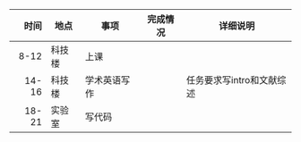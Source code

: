 |时间|地点|事项|完成情况|详细说明|
|---:|---|---|---|---|
|8-12|科技楼|上课|||
|14-16|科技楼|学术英语写作||任务要求写intro和文献综述|
|18-21|实验室|写代码|||LSTM|